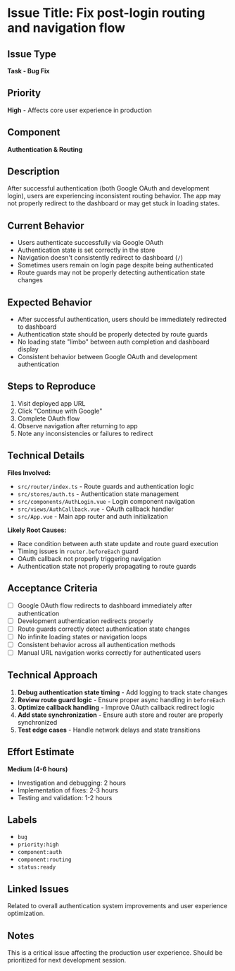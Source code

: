 # Issue Title: Fix post-login routing and navigation flow

## Issue Type

**Task - Bug Fix**

## Priority

**High** - Affects core user experience in production

## Component

**Authentication & Routing**

## Description

After successful authentication (both Google OAuth and development login), users are experiencing inconsistent routing behavior. The app may not properly redirect to the dashboard or may get stuck in loading states.

## Current Behavior

- Users authenticate successfully via Google OAuth
- Authentication state is set correctly in the store
- Navigation doesn't consistently redirect to dashboard (`/`)
- Sometimes users remain on login page despite being authenticated
- Route guards may not be properly detecting authentication state changes

## Expected Behavior

- After successful authentication, users should be immediately redirected to dashboard
- Authentication state should be properly detected by route guards
- No loading state "limbo" between auth completion and dashboard display
- Consistent behavior between Google OAuth and development authentication

## Steps to Reproduce

1. Visit deployed app URL
2. Click "Continue with Google"
3. Complete OAuth flow
4. Observe navigation after returning to app
5. Note any inconsistencies or failures to redirect

## Technical Details

**Files Involved:**

- `src/router/index.ts` - Route guards and authentication logic
- `src/stores/auth.ts` - Authentication state management
- `src/components/AuthLogin.vue` - Login component navigation
- `src/views/AuthCallback.vue` - OAuth callback handler
- `src/App.vue` - Main app router and auth initialization

**Likely Root Causes:**

- Race condition between auth state update and route guard execution
- Timing issues in `router.beforeEach` guard
- OAuth callback not properly triggering navigation
- Authentication state not properly propagating to route guards

## Acceptance Criteria

- [ ] Google OAuth flow redirects to dashboard immediately after authentication
- [ ] Development authentication redirects properly
- [ ] Route guards correctly detect authentication state changes
- [ ] No infinite loading states or navigation loops
- [ ] Consistent behavior across all authentication methods
- [ ] Manual URL navigation works correctly for authenticated users

## Technical Approach

1. **Debug authentication state timing** - Add logging to track state changes
2. **Review route guard logic** - Ensure proper async handling in `beforeEach`
3. **Optimize callback handling** - Improve OAuth callback redirect logic
4. **Add state synchronization** - Ensure auth store and router are properly synchronized
5. **Test edge cases** - Handle network delays and state transitions

## Effort Estimate

**Medium (4-6 hours)**

- Investigation and debugging: 2 hours
- Implementation of fixes: 2-3 hours
- Testing and validation: 1-2 hours

## Labels

- `bug`
- `priority:high`
- `component:auth`
- `component:routing`
- `status:ready`

## Linked Issues

Related to overall authentication system improvements and user experience optimization.

## Notes

This is a critical issue affecting the production user experience. Should be prioritized for next development session.
